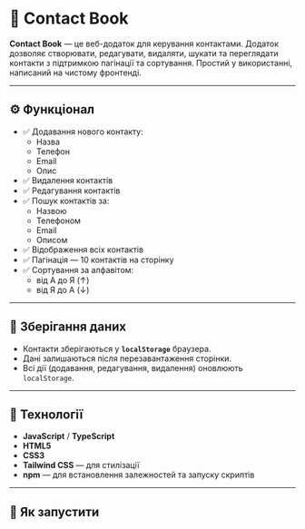 # 📒 Contact Book

**Contact Book** — це веб-додаток для керування контактами. Додаток дозволяє створювати, редагувати, видаляти, шукати та переглядати контакти з підтримкою пагінації та сортування. Простий у використанні, написаний на чистому фронтенді.

---

## ⚙️ Функціонал

- ✅ Додавання нового контакту:
  - Назва
  - Телефон
  - Email
  - Опис
- ✅ Видалення контактів
- ✅ Редагування контактів
- ✅ Пошук контактів за:
  - Назвою
  - Телефоном
  - Email
  - Описом
- ✅ Відображення всіх контактів
- ✅ Пагінація — 10 контактів на сторінку
- ✅ Сортування за алфавітом:
  - від А до Я (↑)
  - від Я до А (↓)

---

## 💾 Зберігання даних

- Контакти зберігаються у **`localStorage`** браузера.
- Дані залишаються після перезавантаження сторінки.
- Всі дії (додавання, редагування, видалення) оновлюють `localStorage`.

---

## 🧱 Технології

- **JavaScript** / **TypeScript**
- **HTML5**
- **CSS3**
- **Tailwind CSS** — для стилізації
- **npm** — для встановлення залежностей та запуску скриптів

---

## 🚀 Як запустити


